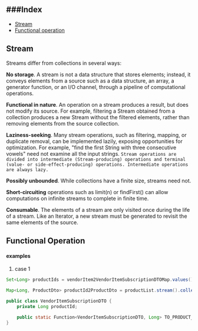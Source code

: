 ###Index
---

* [Stream](#stream)
* [Functional operation](#functional-operation)



Stream
---

Streams differ from collections in several ways:

**No storage**. A stream is not a data structure that stores elements; instead, it conveys elements from a source such as a data structure, an array, a generator function, or an I/O channel, through a pipeline of computational operations.

__Functional in nature__. An operation on a stream produces a result, but does not modify its source. For example, filtering a Stream obtained from a collection produces a new Stream without the filtered elements, rather than removing elements from the source collection.

**Laziness-seeking**. Many stream operations, such as filtering, mapping, or duplicate removal, can be implemented lazily, exposing opportunities for optimization. For example, "find the first String with three consecutive vowels" need not examine all the input strings. `Stream operations are divided into intermediate (Stream-producing) operations and terminal (value- or side-effect-producing) operations. Intermediate operations are always lazy.`

**Possibly unbounded**. While collections have a finite size, streams need not. 

**Short-circuiting** operations such as limit(n) or findFirst() can allow computations on infinite streams to complete in finite time.

**Consumable**. The elements of a stream are only visited once during the life of a stream. Like an Iterator, a new stream must be generated to revisit the same elements of the source.

Functional Operation
---
#### examples
1. case 1

```java
Set<Long> productIds = vendorItem2VendorItemSubscriptionDTOMap.values().stream().map(VendorItemSubscriptionDTO::getProductId).collect(Collectors.toSet());

Map<Long, ProductDto> productId2ProductDto = productList.stream().collect(toMap(ProductDto::getProductId, Function.identity()));

public class VendorItemSubscriptionDTO {
    private Long productId;

    public static Function<VendorItemSubscriptionDTO, Long> TO_PRODUCT_ID = VendorItemSubscriptionDTO::getProductId;
}
```
